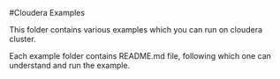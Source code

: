 #Cloudera Examples

This folder contains various examples which you can run on cloudera cluster.

Each example folder contains README.md file, following which one can understand and run the example. 
